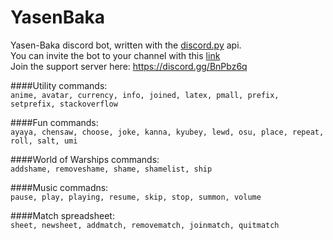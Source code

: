 # YasenBaka  
Yasen-Baka discord bot, written with the [discord.py](https://github.com/Rapptz/discord.py) api.  
You can invite the bot to your channel with this [link](https://discordapp.com/oauth2/authorize?client_id=243230010532560896&scope=bot&permissions=-1)  
Join the support server here: https://discord.gg/BnPbz6q  

####Utility commands:  
``anime, avatar, currency, info, joined, latex, pmall, prefix, setprefix, stackoverflow``

####Fun commands:  
``ayaya, chensaw, choose, joke, kanna, kyubey, lewd, osu, place, repeat, roll, salt, umi``

####World of Warships commands:  
``addshame, removeshame, shame, shamelist, ship``

####Music commadns:  
``pause, play, playing, resume, skip, stop, summon, volume``

####Match spreadsheet:  
``sheet, newsheet, addmatch, removematch, joinmatch, quitmatch``

